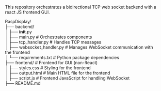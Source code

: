 This repository orchestrates a bidirectional TCP web socket backend with a react JS frontend GUI.


RaspDisplay/ <br />
├── backend/ <br />
│   ├── __init__.py <br />
│   ├── main.py              # Orchestrates components <br />
│   ├── tcp_handler.py       # Handles TCP messages <br />
│   ├── websocket_handler.py # Manages WebSocket communication with the frontend <br />
│   └── requirements.txt     # Python package dependencies <br />
├── frontend/                # Frontend for GUI (non-React) <br />
│   ├── styles.css           # Styling for the frontend <br />
│   ├── output.html          # Main HTML file for the frontend <br />
│   ├── script.js            # Frontend JavaScript for handling WebSocket <br />
├── README.md
